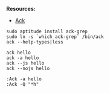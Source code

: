 __Resources:__

- [Ack](http://betterthangrep.com/) 

~~~
sudo aptitude install ack-grep
sudo ln -s `which ack-grep` /bin/ack
ack --help-types|less
~~~

~~~
ack hello
ack -a hello
ack --js hello
ack --nojs hello 
~~~

~~~
:Ack -a hello
:Ack -Q "*h"
~~~